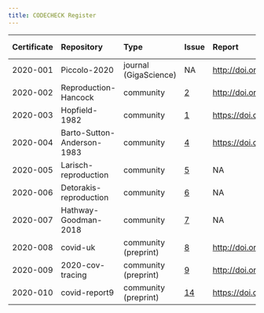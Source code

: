 ```yaml
---
title: CODECHECK Register
---
```


|Certificate |Repository                 |Type                  |Issue                                                    |Report                                 |Check date |
|:-----------|:--------------------------|:---------------------|:---|:--------------------------------------|:----------|
|2020-001    |Piccolo-2020               |journal (GigaScience) |NA                                                       |http://doi.org/10.5281/zenodo.3674056  |2019-02-14 |
|2020-002    |Reproduction-Hancock       |community             |[2](https://github.com/codecheckers/register/issues/2)   |http://doi.org/10.5281/zenodo.3750741  |2020-04-13 |
|2020-003    |Hopfield-1982              |community             |[1](https://github.com/codecheckers/register/issues/1)   |https://doi.org/10.5281/zenodo.3741797 |2020-04-06 |
|2020-004    |Barto-Sutton-Anderson-1983 |community             |[4](https://github.com/codecheckers/register/issues/4)   |https://doi.org/10.5281/zenodo.3827371 |2020-05-14 |
|2020-005    |Larisch-reproduction       |community             |[5](https://github.com/codecheckers/register/issues/5)   |NA                                     |NA         |
|2020-006    |Detorakis-reproduction     |community             |[6](https://github.com/codecheckers/register/issues/6)   |NA                                     |NA         |
|2020-007    |Hathway-Goodman-2018       |community             |[7](https://github.com/codecheckers/register/issues/7)   |NA                                     |NA         |
|2020-008    |covid-uk                   |community (preprint)  |[8](https://github.com/codecheckers/register/issues/8)   |http://doi.org/10.5281/zenodo.3746024  |2020-04-09 |
|2020-009    |2020-cov-tracing           |community (preprint)  |[9](https://github.com/codecheckers/register/issues/9)   |http://doi.org/10.5281/zenodo.3767060  |2020-04-26 |
|2020-010    |covid-report9              |community (preprint)  |[14](https://github.com/codecheckers/register/issues/14) |https://doi.org/10.5281/zenodo.3865491 |2020-05-29 |
